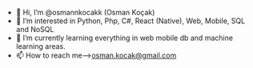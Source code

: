- 👋 Hi, I’m @osmannkocakk (Osman Koçak)
- 👀 I’m interested in Python, Php, C#, React (Native), Web, Mobile, SQL and NoSQL
- 🌱 I’m currently learning everything in web mobile db and machine learning areas.
- 📫 How to reach me-->osman.kocak@gmail.com
